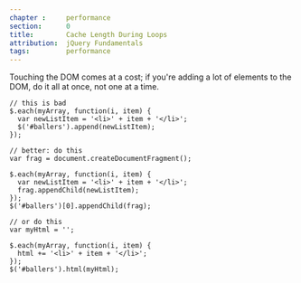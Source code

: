 ```yaml
---
chapter :     performance
section:      0
title:        Cache Length During Loops
attribution:  jQuery Fundamentals
tags:         performance
---
```


Touching the DOM comes at a cost; if you're adding a lot of elements to the
DOM, do it all at once, not one at a time.

    // this is bad
    $.each(myArray, function(i, item) {
      var newListItem = '<li>' + item + '</li>';
      $('#ballers').append(newListItem);
    });

    // better: do this
    var frag = document.createDocumentFragment();

    $.each(myArray, function(i, item) {
      var newListItem = '<li>' + item + '</li>';
      frag.appendChild(newListItem);
    });
    $('#ballers')[0].appendChild(frag);

    // or do this
    var myHtml = '';

    $.each(myArray, function(i, item) {
      html += '<li>' + item + '</li>';
    });
    $('#ballers').html(myHtml);


